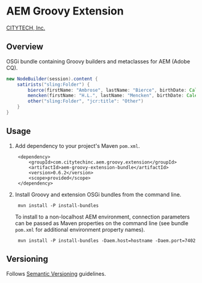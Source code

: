 # AEM Groovy Extension

[CITYTECH, Inc.](http://www.citytechinc.com)

## Overview

OSGi bundle containing Groovy builders and metaclasses for AEM (Adobe CQ).

```groovy
new NodeBuilder(session).content {
    satirists("sling:Folder") {
        bierce(firstName: "Ambrose", lastName: "Bierce", birthDate: Calendar.instance.updated(year: 1842, month: 5, date: 24))
        mencken(firstName: "H.L.", lastName: "Mencken", birthDate: Calendar.instance.updated(year: 1880, month: 8, date: 12))
        other("sling:Folder", "jcr:title": "Other")
    }
}
```

## Usage

1. Add dependency to your project's Maven `pom.xml`.

        <dependency>
            <groupId>com.citytechinc.aem.groovy.extension</groupId>
            <artifactId>aem-groovy-extension-bundle</artifactId>
            <version>0.6.2</version>
            <scope>provided</scope>
        </dependency>

2. Install Groovy and extension OSGi bundles from the command line.

        mvn install -P install-bundles

    To install to a non-localhost AEM environment, connection parameters can be passed as Maven properties on the command line (see bundle `pom.xml` for additional environment property names).

        mvn install -P install-bundles -Daem.host=hostname -Daem.port=7402

## Versioning

Follows [Semantic Versioning](http://semver.org/) guidelines.